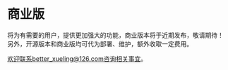 # 商业版

将为有需要的用户，提供更加强大的功能，商业版本将于近期发布，敬请期待！
另外，开源版本和商业版均可代为部署、维护，额外收取一定费用。

欢迎联系better_xueling@126.com咨询相关事宜。

